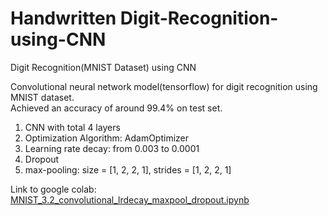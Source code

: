 # Handwritten Digit-Recognition-using-CNN
Digit Recognition(MNIST Dataset) using CNN

Convolutional neural network model(tensorflow) for digit recognition using MNIST dataset.<br>
Achieved an accuracy of around 99.4% on test set. 

1. CNN with total 4 layers
2. Optimization Algorithm: AdamOptimizer
3. Learning rate decay: from 0.003 to 0.0001
4. Dropout
4. max-pooling: size = [1, 2, 2, 1], strides = [1, 2, 2, 1]

Link to google colab:
[MNIST_3.2_convolutional_lrdecay_maxpool_dropout.ipynb](https://colab.research.google.com/drive/1-rj1-EPw0cIJHiNS4xnSYoKmzqq744M3)
